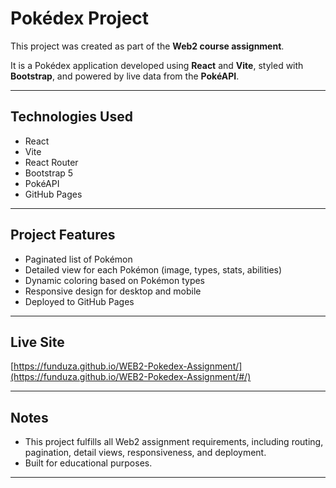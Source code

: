 # Pokédex Project

This project was created as part of the **Web2 course assignment**.

It is a Pokédex application developed using **React** and **Vite**, styled with **Bootstrap**, and powered by live data from the **PokéAPI**.

---

## Technologies Used

- React
- Vite
- React Router
- Bootstrap 5
- PokéAPI
- GitHub Pages

---

## Project Features

- Paginated list of Pokémon
- Detailed view for each Pokémon (image, types, stats, abilities)
- Dynamic coloring based on Pokémon types
- Responsive design for desktop and mobile
- Deployed to GitHub Pages

---

## Live Site

[https://funduza.github.io/WEB2-Pokedex-Assignment/](https://funduza.github.io/WEB2-Pokedex-Assignment/#/)

---

## Notes

- This project fulfills all Web2 assignment requirements, including routing, pagination, detail views, responsiveness, and deployment.
- Built for educational purposes.

---
